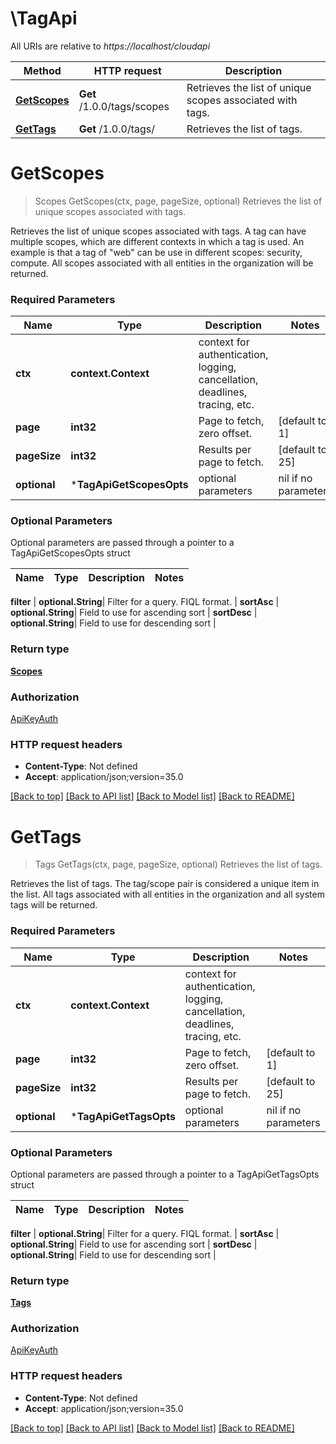 # \TagApi

All URIs are relative to *https://localhost/cloudapi*

Method | HTTP request | Description
------------- | ------------- | -------------
[**GetScopes**](TagApi.md#GetScopes) | **Get** /1.0.0/tags/scopes | Retrieves the list of unique scopes associated with tags.
[**GetTags**](TagApi.md#GetTags) | **Get** /1.0.0/tags/ | Retrieves the list of tags.


# **GetScopes**
> Scopes GetScopes(ctx, page, pageSize, optional)
Retrieves the list of unique scopes associated with tags.

Retrieves the list of unique scopes associated with tags. A tag can have multiple scopes, which are different contexts in which a tag is used. An example is that a tag of \"web\" can be use in different scopes: security, compute. All scopes associated with all entities in the organization will be returned. 

### Required Parameters

Name | Type | Description  | Notes
------------- | ------------- | ------------- | -------------
 **ctx** | **context.Context** | context for authentication, logging, cancellation, deadlines, tracing, etc.
  **page** | **int32**| Page to fetch, zero offset. | [default to 1]
  **pageSize** | **int32**| Results per page to fetch. | [default to 25]
 **optional** | ***TagApiGetScopesOpts** | optional parameters | nil if no parameters

### Optional Parameters
Optional parameters are passed through a pointer to a TagApiGetScopesOpts struct

Name | Type | Description  | Notes
------------- | ------------- | ------------- | -------------


 **filter** | **optional.String**| Filter for a query.  FIQL format. | 
 **sortAsc** | **optional.String**| Field to use for ascending sort | 
 **sortDesc** | **optional.String**| Field to use for descending sort | 

### Return type

[**Scopes**](Scopes.md)

### Authorization

[ApiKeyAuth](../README.md#ApiKeyAuth)

### HTTP request headers

 - **Content-Type**: Not defined
 - **Accept**: application/json;version=35.0

[[Back to top]](#) [[Back to API list]](../README.md#documentation-for-api-endpoints) [[Back to Model list]](../README.md#documentation-for-models) [[Back to README]](../README.md)

# **GetTags**
> Tags GetTags(ctx, page, pageSize, optional)
Retrieves the list of tags.

Retrieves the list of tags.  The tag/scope pair is considered a unique item in the list. All tags associated with all entities in the organization and all system tags will be returned. 

### Required Parameters

Name | Type | Description  | Notes
------------- | ------------- | ------------- | -------------
 **ctx** | **context.Context** | context for authentication, logging, cancellation, deadlines, tracing, etc.
  **page** | **int32**| Page to fetch, zero offset. | [default to 1]
  **pageSize** | **int32**| Results per page to fetch. | [default to 25]
 **optional** | ***TagApiGetTagsOpts** | optional parameters | nil if no parameters

### Optional Parameters
Optional parameters are passed through a pointer to a TagApiGetTagsOpts struct

Name | Type | Description  | Notes
------------- | ------------- | ------------- | -------------


 **filter** | **optional.String**| Filter for a query.  FIQL format. | 
 **sortAsc** | **optional.String**| Field to use for ascending sort | 
 **sortDesc** | **optional.String**| Field to use for descending sort | 

### Return type

[**Tags**](Tags.md)

### Authorization

[ApiKeyAuth](../README.md#ApiKeyAuth)

### HTTP request headers

 - **Content-Type**: Not defined
 - **Accept**: application/json;version=35.0

[[Back to top]](#) [[Back to API list]](../README.md#documentation-for-api-endpoints) [[Back to Model list]](../README.md#documentation-for-models) [[Back to README]](../README.md)

